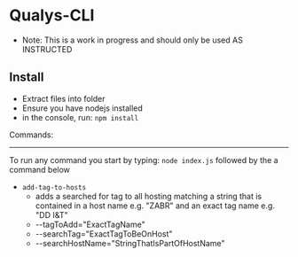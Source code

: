Qualys-CLI
==========

* Note: This is a work in progress and should only be used AS INSTRUCTED

Install
-------
* Extract files into folder
* Ensure you have nodejs installed
* in the console, run: `npm install`

Commands:
*****
To run any command you start by typing: `node index.js` followed by the a command below



* `add-tag-to-hosts`
  * adds a searched for tag to all hosting matching a string that is contained in a host name e.g. "ZABR" and an exact tag name e.g. "DD I&T"
  * --tagToAdd="ExactTagName"
  * --searchTag="ExactTagToBeOnHost"
  * --searchHostName="StringThatIsPartOfHostName"
